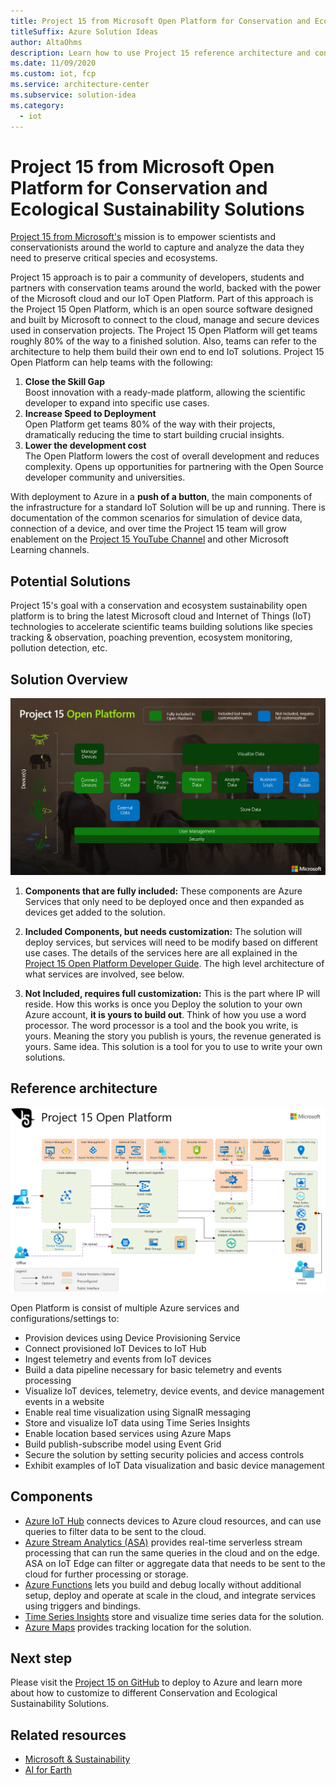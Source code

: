 ```yaml
---
title: Project 15 from Microsoft Open Platform for Conservation and Ecological Sustainability Solutions
titleSuffix: Azure Solution Ideas
author: AltaOhms
description: Learn how to use Project 15 reference architecture and conservation and ecosystem sustainability open platform to bring the latest Microsoft cloud and Internet of Things (IoT) technologies to accelerate scientific teams building solutions like species tracking & observation, poaching prevention, ecosystem monitoring, pollution detection, etc.
ms.date: 11/09/2020
ms.custom: iot, fcp
ms.service: architecture-center
ms.subservice: solution-idea
ms.category:
  - iot
---
```


# Project 15 from Microsoft Open Platform for Conservation and Ecological Sustainability Solutions

[Project 15 from Microsoft's](https://aka.ms/project15) mission is to empower scientists and conservationists around the world to capture and analyze the data they need to preserve critical species and ecosystems.

Project 15 approach is to pair a community of developers, students and partners with conservation teams around the world, backed with the power of the Microsoft cloud and our IoT Open Platform. Part of this approach is the Project 15 Open Platform, which is an open source software designed and built by Microsoft to connect to the cloud, manage and secure devices used in conservation projects. The Project 15 Open Platform will get teams roughly 80% of the way to a finished solution. Also, teams can refer to the architecture to help them build their own end to end IoT solutions. Project 15 Open Platform can help teams with the following:

1. **Close the Skill Gap**  
    Boost innovation with a ready-made platform, allowing the scientific developer to expand into specific use cases.
1. **Increase Speed to Deployment**  
    Open Platform get teams 80% of the way with their projects, dramatically reducing the time to start building crucial insights.
1. **Lower the development cost**  
    The Open Platform lowers the cost of overall development and reduces complexity. Opens up opportunities for partnering with the Open Source developer community and universities.

 With deployment to Azure in a **push of a button**, the main components of the infrastructure for a standard IoT Solution will be up and running. There is documentation of the common scenarios for simulation of device data, connection of a device, and over time the Project 15 team will grow enablement on the [Project 15 YouTube Channel](https://aka.ms/project15video) and other Microsoft Learning channels.

## Potential Solutions

Project 15's goal with a conservation and ecosystem sustainability open platform is to bring the latest Microsoft cloud and Internet of Things (IoT) technologies to accelerate scientific teams building solutions like species tracking & observation, poaching prevention, ecosystem monitoring, pollution detection, etc.

## Solution Overview

![Project 15 Open Platform Overview Architecture](../media/project-15-open-platform-overview.png)

1. **Components that are fully included:** These components are Azure Services that only need to be deployed once and then expanded as devices get added to the solution.

1. **Included Components, but needs customization:** The solution will deploy services, but services will need to be modify based on different use cases. The details of the services here are all explained in the [Project 15 Open Platform Developer Guide](https://microsoft.github.io/project15/Developer-Guide/DeveloperGuide.html). The high level architecture of what services are involved, see below.  

1. **Not Included, requires full customization:** This is the part where IP will reside. How this works is once you Deploy the solution to your own Azure account, **it is yours to build out**. Think of how you use a word processor. The word processor is a tool and the book you write, is yours. Meaning the story you publish is yours, the revenue generated is yours. Same idea. This solution is a tool for you to use to write your own solutions.

## Reference architecture

![Project 15 Open Platform Reference Architecture](../media/project-15-ref-architecture.png)

Open Platform is consist of multiple Azure services and configurations/settings to:

- Provision devices using Device Provisioning Service
- Connect provisioned IoT Devices to IoT Hub
- Ingest telemetry and events from IoT devices
- Build a data pipeline necessary for basic telemetry and events processing
- Visualize IoT devices, telemetry, device events, and device management events in a website
- Enable real time visualization using SignalR messaging
- Store and visualize IoT data using Time Series Insights
- Enable location based services using Azure Maps
- Build publish-subscribe model using Event Grid
- Secure the solution by setting security policies and access controls
- Exhibit examples of IoT Data visualization and basic device management

## Components

* [Azure IoT Hub](https://azure.microsoft.com/services/iot-hub/) connects devices to Azure cloud resources, and can use queries to filter data to be sent to the cloud.
* [Azure Stream Analytics (ASA)](https://azure.microsoft.com/services/stream-analytics) provides real-time serverless stream processing that can run the same queries in the cloud and on the edge. ASA on IoT Edge can filter or aggregate data that needs to be sent to the cloud for further processing or storage.
* [Azure Functions](https://azure.microsoft.com/services/functions/) lets you build and debug locally without additional setup, deploy and operate at scale in the cloud, and integrate services using triggers and bindings.
* [Time Series Insights](https://azure.microsoft.com/services/time-series-insights/) store and visualize time series data for the solution.
* [Azure Maps](https://azure.microsoft.com/services/azure-maps/) provides tracking location for the solution.

## Next step

Please visit the [Project 15 on GitHub](https://aka.ms/project15code) to deploy to Azure and learn more about how to customize to different Conservation and Ecological Sustainability Solutions.

## Related resources

- [Microsoft & Sustainability](https://www.microsoft.com/sustainability)
- [AI for Earth](https://www.microsoft.com/ai/ai-for-earth)
